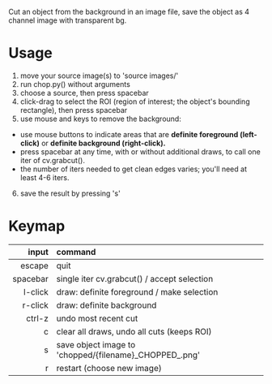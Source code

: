 Cut an object from the background in an image file, save the object as 4 channel image with transparent bg.

# Usage
1. move your source image(s) to 'source images/'
2. run chop.py() without arguments
3. choose a source, then press spacebar
4. click-drag to select the ROI (region of interest; the object's bounding rectangle), then press spacebar
5. use mouse and keys to remove the background:
- use mouse buttons to indicate areas that are **definite foreground (left-click)** or **definite background (right-click).**
- press spacebar at any time, with or without additional draws, to call one iter of cv.grabcut().
- the number of iters needed to get clean edges varies; you'll need at least 4-6 iters.
6. save the result by pressing 's'

# Keymap
|**input**|**command**|
|--------:|:----------|
|escape   |quit |
|spacebar |single iter cv.grabcut() / accept selection |
|l-click  |draw: definite foreground / make selection |
|r-click  |draw: definite background |
|ctrl-z   |undo most recent cut |
|c        |clear all draws, undo all cuts (keeps ROI) |
|s        |save object image to 'chopped/{filename}\_CHOPPED_.png' |
|r        |restart (choose new image) |